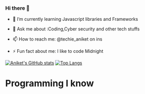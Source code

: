 ### Hi there 👋




- 🌱 I’m currently learning Javascript libraries and Frameworks
- 💬 Ask me about :Coding,Cyber security and other tech stuffs
- 📫 How to reach me: @techie_aniket on ins 

- ⚡ Fun fact about me: I like to code Midnight 

[![Aniket's GitHub stats](https://github-readme-stats.vercel.app/api?username=aniket811)](https://github.com/aniket811/github-readme-stats)
[![Top Langs](https://github-readme-stats.vercel.app/api/top-langs/?username=aniket811)](https://github.com/aniket811/github-readme-stats)
<h1>Programming I know </h1
